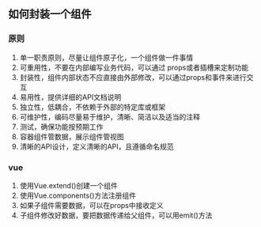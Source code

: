 ## 如何封装一个组件
### 原则
1. 单一职责原则，尽量让组件原子化，一个组件做一件事情
2. 可重用性，不要在内部编写业务代码，可以通过 props或者插槽来定制功能
3. 封装性，组件内部状态不应直接由外部修改，可以通过props和事件来进行交互
4. 易用性，提供详细的API文档说明
5. 独立性，低耦合，不依赖于外部的特定库或框架
6. 可维护性，编码尽量易于维护，清晰、简洁以及适当的注释
7. 测试，确保功能按预期工作
8. 容器组件管数据，展示组件管视图
9. 清晰的API设计，定义清晰的API，且遵循命名规范

### vue
1. 使用Vue.extend()创建一个组件
2. 使用Vue.components()方法注册组件
3. 如果子组件需要数据，可以在props中接收定义
4. 子组件修改好数据，要把数据传递给父组件，可以用emit()方法
       